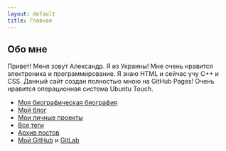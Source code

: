 ```yaml
---
layout: default
title: Главная
---
```


## Обо мне
Привет! Меня зовут Александр. Я из Украины! Мне очень нравится электроника и программирование. Я знаю HTML и сейчас учу C++ и CSS. Данный сайт создан полностью мною на GitHub Pages! Очень нравится операционная система Ubuntu Touch.

* [Моя биографическая биография](/about-me)
* [Мой блог](/blog)
* [Мои личные проекты](/projects)
* [Все теги](/tags)
* [Архив постов](/archive)
* [Мой GitHub](https://github.com/sevralt) и [GitLab](https://gitlab.com/sevralt)

